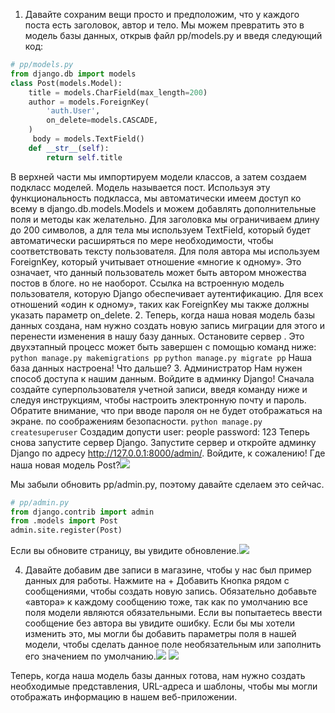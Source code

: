 1. Давайте сохраним вещи
просто и предположим, что у каждого поста есть заголовок, автор и тело. Мы можем превратить это в модель базы данных, открыв файл pp/models.py и введя следующий код:
```python
# pp/models.py
from django.db import models
class Post(models.Model):
	title = models.CharField(max_length=200)
	author = models.ForeignKey(
		'auth.User',
		on_delete=models.CASCADE,
	)
	 body = models.TextField()
	def __str__(self):
		return self.title
```
В верхней части мы импортируем модели классов, а затем создаем подкласс моделей. Модель
называется пост. Используя эту функциональность подкласса, мы автоматически имеем доступ ко всему в django.db.models.Models и можем добавлять дополнительные поля и методы как
желательно.
Для заголовка мы ограничиваем длину до 200 символов, а для тела мы используем
TextField, который будет автоматически расширяться по мере необходимости, чтобы соответствовать тексту пользователя.
Для поля автора мы используем ForeignKey, который учитывает отношение «многие к одному». Это означает, что данный пользователь может быть автором множества постов в блоге.
но не наоборот. Ссылка на встроенную модель пользователя, которую Django
обеспечивает аутентификацию. Для всех отношений «один к одному», таких как ForeignKey
мы также должны указать параметр on_delete.
2.  Теперь, когда наша новая модель базы данных создана, нам нужно создать новую запись миграции для этого и перенести изменения в нашу базу данных. Остановите сервер .  Это двухэтапный процесс может быть завершен с помощью команд ниже:
`python manage.py makemigrations pp`
 `python manage.py migrate pp`
 Наша база данных настроена! Что дальше?
 3.  Администратор
Нам нужен способ доступа к нашим данным. Войдите в админку Django! Сначала создайте суперпользователя
учетной записи, введя команду ниже и следуя инструкциям, чтобы настроить электронную почту
и пароль. Обратите внимание, что при вводе пароля он не будет отображаться на экране.
по соображениям безопасности.
`python manage.py createsuperuser`
Создадим допусти user: people password: 123
Теперь снова запустите сервер Django.
Запустите сервер и откройте админку Django по адресу http://127.0.0.1:8000/admin/. Войдите, к сожалению! Где наша новая модель Post?![](http://i.imgur.com/4wVw2Yr.png)

Мы забыли обновить pp/admin.py, поэтому давайте сделаем это сейчас.
```python
# pp/admin.py
from django.contrib import admin
from .models import Post
admin.site.register(Post)
```
Если вы обновите страницу, вы увидите обновление.![](http://i.imgur.com/O667tcE.png)

4. Давайте добавим две записи в магазине, чтобы у нас был пример данных для работы. Нажмите на + Добавить
Кнопка рядом с сообщениями, чтобы создать новую запись. Обязательно добавьте «автора» к каждому сообщению
тоже, так как по умолчанию все поля модели являются обязательными. Если вы попытаетесь ввести сообщение без автора вы увидите ошибку. Если бы мы хотели изменить это, мы могли бы добавить параметры поля
в нашей модели, чтобы сделать данное поле необязательным или заполнить его значением по умолчанию.![](http://i.imgur.com/OpKtJ7Hg.png)
![](http://i.imgur.com/O82nniu.png)

Теперь, когда наша модель базы данных готова, нам нужно создать необходимые представления,
URL-адреса и шаблоны, чтобы мы могли отображать информацию в нашем веб-приложении.
